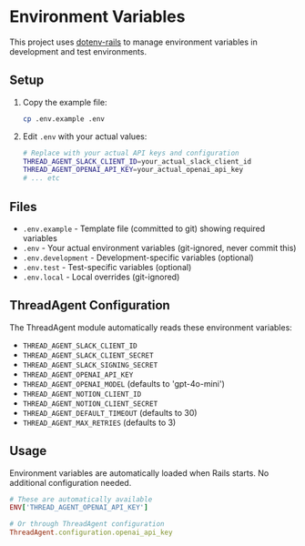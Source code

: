 # Environment Variables

This project uses [dotenv-rails](https://github.com/bkeepers/dotenv) to manage environment variables in development and test environments.

## Setup

1. Copy the example file:
   ```bash
   cp .env.example .env
   ```

2. Edit `.env` with your actual values:
   ```bash
   # Replace with your actual API keys and configuration
   THREAD_AGENT_SLACK_CLIENT_ID=your_actual_slack_client_id
   THREAD_AGENT_OPENAI_API_KEY=your_actual_openai_api_key
   # ... etc
   ```

## Files

- `.env.example` - Template file (committed to git) showing required variables
- `.env` - Your actual environment variables (git-ignored, never commit this)
- `.env.development` - Development-specific variables (optional)
- `.env.test` - Test-specific variables (optional)
- `.env.local` - Local overrides (git-ignored)

## ThreadAgent Configuration

The ThreadAgent module automatically reads these environment variables:

- `THREAD_AGENT_SLACK_CLIENT_ID`
- `THREAD_AGENT_SLACK_CLIENT_SECRET` 
- `THREAD_AGENT_SLACK_SIGNING_SECRET`
- `THREAD_AGENT_OPENAI_API_KEY`
- `THREAD_AGENT_OPENAI_MODEL` (defaults to 'gpt-4o-mini')
- `THREAD_AGENT_NOTION_CLIENT_ID`
- `THREAD_AGENT_NOTION_CLIENT_SECRET`
- `THREAD_AGENT_DEFAULT_TIMEOUT` (defaults to 30)
- `THREAD_AGENT_MAX_RETRIES` (defaults to 3)

## Usage

Environment variables are automatically loaded when Rails starts. No additional configuration needed.

```ruby
# These are automatically available
ENV['THREAD_AGENT_OPENAI_API_KEY']

# Or through ThreadAgent configuration
ThreadAgent.configuration.openai_api_key
```
